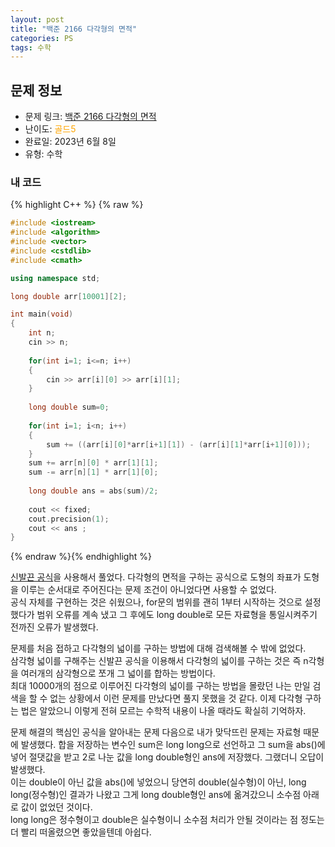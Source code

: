```yaml
---
layout: post
title: "백준 2166 다각형의 면적"
categories: PS
tags: 수학
---
```


## 문제 정보
- 문제 링크: [백준 2166 다각형의 면적](https://www.acmicpc.net/problem/2166)
- 난이도: <span style="color:#FFA500">골드5</span>
- 완료일: 2023년 6월 8일
- 유형: 수학

### 내 코드

{% highlight C++ %} {% raw %}
```C++
#include <iostream>
#include <algorithm>
#include <vector>
#include <cstdlib>
#include <cmath>

using namespace std;

long double arr[10001][2];

int main(void)
{
	int n;
	cin >> n;
	
	for(int i=1; i<=n; i++)
	{
		cin >> arr[i][0] >> arr[i][1];
	}
	
	long double sum=0;
	
	for(int i=1; i<n; i++)
	{
		sum += ((arr[i][0]*arr[i+1][1]) - (arr[i][1]*arr[i+1][0]));
	}
	sum += arr[n][0] * arr[1][1];
	sum -= arr[n][1] * arr[1][0];
	
	long double ans = abs(sum)/2;
	
	cout << fixed;
	cout.precision(1);
	cout << ans ;
}
```
{% endraw %}{% endhighlight %}

[신발끈 공식](<https://ko.wikipedia.org/wiki/%EC%8B%A0%EB%B0%9C%EB%81%88_%EA%B3%B5%EC%8B%9D>)을 사용해서 풀었다. 다각형의 면적을 구하는 공식으로 도형의 좌표가 도형을 이루는 순서대로 주어진다는 문제 조건이 아니었다면 사용할 수 없었다.  
공식 자체를 구현하는 것은 쉬웠으나, for문의 범위를 괜히 1부터 시작하는 것으로 설정했다가 범위 오류를 계속 냈고 그 후에도 long double로 모든 자료형을 통일시켜주기 전까진 오류가 발생했다.  

문제를 처음 접하고 다각형의 넓이를 구하는 방법에 대해 검색해볼 수 밖에 없었다.   
삼각형 넓이를 구해주는 신발끈 공식을 이용해서 다각형의 넓이를 구하는 것은 즉 n각형을 여러개의 삼각형으로 쪼개 그 넓이를 합하는 방법이다.   
최대 10000개의 점으로 이루어진 다각형의 넓이를 구하는 방법을 몰랐던 나는 만일 검색을 할 수 없는 상황에서 이런 문제를 만났다면 풀지 못했을 것 같다. 이제 다각형 구하는 법은 알았으니 이렇게 전혀 모르는 수학적 내용이 나올 때라도 확실히 기억하자.  

문제 해결의 핵심인 공식을 알아내는 문제 다음으로 내가 맞닥뜨린 문제는 자료형 때문에 발생했다. 합을 저장하는 변수인 sum은 long long으로 선언하고 그 sum을 abs()에 넣어 절댓값을 받고 2로 나눈 값을 long double형인 ans에 저장했다. 그랬더니 오답이 발생했다.  
이는 double이 아닌 값을 abs()에 넣었으니 당연히 double(실수형)이 아닌, long long(정수형)인 결과가 나왔고 그게 long double형인 ans에 옮겨갔으니 소수점 아래로 값이 없었던 것이다.  
long long은 정수형이고 double은 실수형이니 소수점 처리가 안될 것이라는 점 정도는 더 빨리 떠올렸으면 좋았을텐데 아쉽다.  

